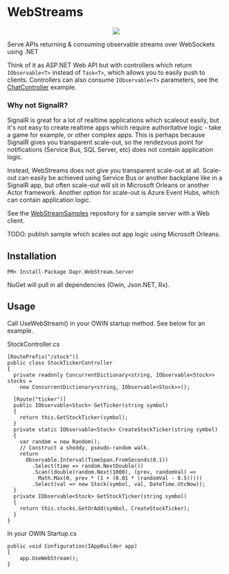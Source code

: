 WebStreams
===============
<p align="center">
  <img src="https://github.com/daprlabs/WebStreamServer/blob/master/logo_icon.png" />
</p>

Serve APIs returning &amp; consuming observable streams over WebSockets using .NET

Think of it as ASP.NET Web API but with controllers which return `IObservable<T>` instead of `Task<T>`, which allows you to easily push to clients. Controllers can also consume `IObservable<T>` parameters, see the [ChatController](https://github.com/daprlabs/WebStreamSamples/blob/master/ChatRoomController.cs) example.

### Why not SignalR?
SignalR is great for a lot of realtime applications which scaleout easily, but it's not easy to create realtime apps which require authoritative logic - take a game for example, or other complex apps. This is perhaps because SignalR gives you transparent scale-out, so the rendezvous point for notifications (Service Bus, SQL Server, etc) does not contain application logic.

Instead, WebStreams does not give you transparent scale-out at all. Scale-out can easily be achieved using Service Bus or another backplane like in a SignalR app, but often scale-out will sit in Microsoft Orleans or another Actor framework.
Another option for scale-out is Azure Event Hubs, which can contain application logic.

See the [WebStreamSamples](https://github.com/daprlabs/WebStreamSamples) repository for a sample server with a Web client.

TODO: publish sample which scales out app logic using Microsoft Orleans.

## Installation
```
PM> Install-Package Dapr.WebStream.Server
```
NuGet will pull in all dependencies (Owin, Json.NET, Rx).

## Usage
Call UseWebStream() in your OWIN startup method. See below for an example.

StockController.cs
```
[RoutePrefix("/stock")]
public class StockTickerController
{
  private readonly ConcurrentDictionary<string, IObservable<Stock>> stocks =
    new ConcurrentDictionary<string, IObservable<Stock>>();

  [Route("ticker")]
  public IObservable<Stock> GetTicker(string symbol)
  {
    return this.GetStockTicker(symbol);
  }
  private static IObservable<Stock> CreateStockTicker(string symbol)
  {
    var random = new Random();
    // Construct a shoddy, pseudo-random walk.
    return
      Observable.Interval(TimeSpan.FromSeconds(0.1))
        .Select(time => random.NextDouble())
        .Scan((double)random.Next(1000), (prev, randomVal) =>
          Math.Max(0, prev * (1 + (0.01 * (randomVal - 0.5)))))
        .Select(val => new Stock(symbol, val, DateTime.UtcNow));
  }
  private IObservable<Stock> GetStockTicker(string symbol)
  {
    return this.stocks.GetOrAdd(symbol, CreateStockTicker);
  }
}
```

In your OWIN Startup.cs
```
public void Configuration(IAppBuilder app)
{
    app.UseWebStream();
}
```

